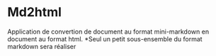 # Md2html
Application de convertion de document au format mini-markdown en document au format html.   *Seul un petit sous-ensemble du format markdown sera réaliser
